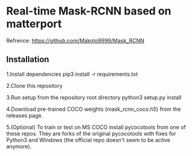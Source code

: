 # Real-time Mask-RCNN based on matterport
Refrence: https://github.com/Makoto9999/Mask_RCNN

## Installation
1.Install dependencies
      pip3 install -r requirements.txt
  
2.Clone this repository

3.Run setup from the repository root directory
      python3 setup.py install
  
4.Download pre-trained COCO weights (mask_rcnn_coco.h5) from the releases page.

5.(Optional) To train or test on MS COCO install pycocotools from one of these repos. They are forks of the original pycocotools with fixes for Python3 and Windows (the official repo doesn't seem to be active anymore).
